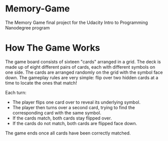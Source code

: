 # Memory-Game
The Memory Game final project for the Udacity Intro to Programming Nanodegree program

# How The Game Works
The game board consists of sixteen "cards" arranged in a grid. The deck is made up of eight different pairs of cards, each with different symbols on one side. The cards are arranged randomly on the grid with the symbol face down. The gameplay rules are very simple: flip over two hidden cards at a time to locate the ones that match!

Each turn:

   * The player flips one card over to reveal its underlying symbol.
   * The player then turns over a second card, trying to find the corresponding card with the same symbol.
   * If the cards match, both cards stay flipped over.
   * If the cards do not match, both cards are flipped face down.

The game ends once all cards have been correctly matched.
